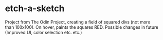 # etch-a-sketch

Project from The Odin Project, creating a field of squared divs (not more than 100x100).
On hover, paints the squares RED.
Possible changes in future (Improved UI, color selection etc. etc.)
